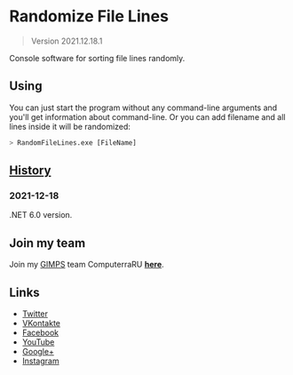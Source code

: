 # Randomize File Lines

> Version 2021.12.18.1

Console software for sorting file lines randomly.

## Using

You can just start the program without any command-line arguments and you'll get information about command-line. Or you can add filename and all lines inside it will be randomized:

```sh
> RandomFileLines.exe [FileName]
```

## [History](history.md)

### 2021-12-18

.NET 6.0 version.

## Join my team

Join my [GIMPS](https://www.mersenne.org) team ComputerraRU **[here](https://computerraru.ru)**.

## Links

- [Twitter][tw]
- [VKontakte][vk]
- [Facebook][fb]
- [YouTube][yt]
- [Google+][g+]
- [Instagram][ig]

[tw]: <https://twitter.com/ComputerraRU>
[vk]: <http://vk.com/club104743987>
[fb]: <https://www.facebook.com/groups/212319972147203/>
[yt]: <https://www.youtube.com/channel/UCK6Tttr-OodJIDbl1Bil0wg>
[g+]: <https://plus.google.com/u/0/communities/106623212387198347101>
[ig]: <https://www.instagram.com/computerraru/>
